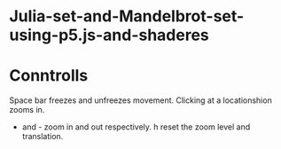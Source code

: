 # Julia-set-and-Mandelbrot-set-using-p5.js-and-shaderes
# Conntrolls
Space bar freezes and unfreezes movement.
Clicking at a locationshion zooms in.
+ and - zoom in and out respectively.
h reset the zoom level and translation.
